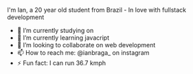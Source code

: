 
I'm Ian, a 20 year old student from Brazil - In love with fullstack development

- 🔭 I’m currently studying on 
- 🌱 I’m currently learning javacript
- 👯 I’m looking to collaborate on web development
- 📫 How to reach me: @ianbraga_ on instagram
- ⚡ Fun fact: I can run 36.7 kmph
